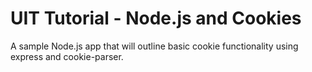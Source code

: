 # UIT Tutorial - Node.js and Cookies

A sample Node.js app that will outline basic cookie functionality using express and cookie-parser.